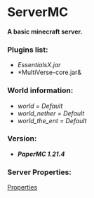 # ServerMC

**A basic minecraft server.**

### Plugins list:

  - *EssentialsX.jar*
  - *MultiVerse-core.jar&

### World information:

  - *world = Default*
  - *world_nether = Default*
  - *world_the_ent = Default*

### Version:

  - ***PaperMC 1.21.4*** 

### Server Properties:

  [Properties](server.properties)
